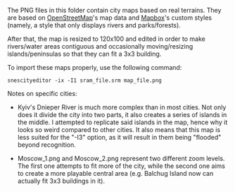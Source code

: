 The PNG files in this folder contain city maps based on real terrains. They are based on [OpenStreetMap](http://osm.org)'s map data and [Mapbox](https://mapbox.com/about/maps)'s custom styles (namely, a style that only displays rivers and parks/forests).

After that, the map is resized to 120x100 and edited in order to make rivers/water areas contiguous and occasionally moving/resizing islands/peninsulas so that they can fit a 3x3 building.

To import these maps properly, use the following command:

    snescityeditor -ix -I1 sram_file.srm map_file.png

Notes on specific cities:

* Kyiv's Dnieper River is much more complex than in most cities. Not only does it divide the city into two parts, it also creates a series of islands in the middle. I attempted to replicate said islands in the map, hence why it looks so weird compared to other cities. It also means that this map is less suited for the "-I3" option, as it will result in them being "flooded" beyond recognition.

* Moscow\_1.png and Moscow\_2.png represent two different zoom levels. The first one attempts to fit more of the city, while the second one aims to create a more playable central area (e.g. Balchug Island now can actually fit 3x3 buildings in it).
